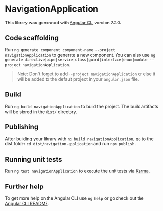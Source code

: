 # NavigationApplication

This library was generated with [Angular CLI](https://github.com/angular/angular-cli) version 7.2.0.

## Code scaffolding

Run `ng generate component component-name --project navigationApplication` to generate a new component. You can also use `ng generate directive|pipe|service|class|guard|interface|enum|module --project navigationApplication`.
> Note: Don't forget to add `--project navigationApplication` or else it will be added to the default project in your `angular.json` file. 

## Build

Run `ng build navigationApplication` to build the project. The build artifacts will be stored in the `dist/` directory.

## Publishing

After building your library with `ng build navigationApplication`, go to the dist folder `cd dist/navigation-application` and run `npm publish`.

## Running unit tests

Run `ng test navigationApplication` to execute the unit tests via [Karma](https://karma-runner.github.io).

## Further help

To get more help on the Angular CLI use `ng help` or go check out the [Angular CLI README](https://github.com/angular/angular-cli/blob/master/README.md).
